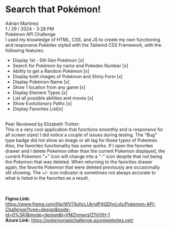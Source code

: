 <h1>Search that Pokémon!</h1>
Adrian Martinez<br>
1 / 29 / 2024 - 3:28 PM<br>
Pokémon API Challenge<br>
I used my knowledge of HTML, CSS, and JS to create my own functioning and responsive Pokédex styled with the Tailwind CSS Framework, with the following features:<br>
<ul>
    <li>Display 1st - 5th Gen Pokémon [x]</li>
    <li>Search for Pokémon by name and Pokedex Number [x]</li>
    <li>Ability to get a Random Pokémon [x]</li>
    <li>Display both images of Pokémon and Shiny Form [x]</li>
    <li>Display Pokémon Name [x]</li>
    <li>Show 1 location from any game [x]</li>
    <li>Display Element Types [x]</li>
    <li>List all possible abilities and moves [x]</li>
    <li>Show Evolutionary Paths [x]</li>
    <li>Display Favorites List[x]</li>
</ul>
<br>
Peer Reviewed by Elizabeth Trotter:<br>
This is a very cool application that functions smoothly and is responsive for all screen sizes! I did notice a couple of issues during testing. The "Bug" type badge did not show an image or alt tag for those types of Pokemon. Also, the favorites functionality has some quirks. If I open the favorites drawer and I delete Pokemon other than the current Pokemon displayed, the current Pokemon "+" icon will change into a "-" icon despite that not being the Pokemon that was deleted. When returning to the favorites drawer again, the favorite Pokemon that were deleted previously are occasionally stil showing. The +/- icon indicator is sometimes not always accurate to what is listed in the favorites as a result.

<br><br>
<b>Figma Link:</b> https://www.figma.com/file/WV74uhcLUkndP4QDhvLvls/Pokemon-API-Challenge?type=design&node-id=0%3A1&mode=design&t=VMZhmwrsfZ1Vij1H-1
<br>
<b>Azure Link:</b> https://pokemonapichallenge.azurewebsites.net/
